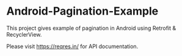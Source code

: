 # Android-Pagination-Example

This project gives example of pagination in Android using Retrofit & RecyclerView.

Please visit https://reqres.in/ for API documentation.


